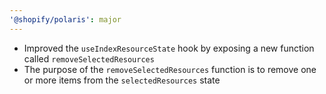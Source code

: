 ```yaml
---
'@shopify/polaris': major
---
```


- Improved the `useIndexResourceState` hook by exposing a new function called `removeSelectedResources`
- The purpose of the `removeSelectedResources` function is to remove one or more items from the `selectedResources` state
